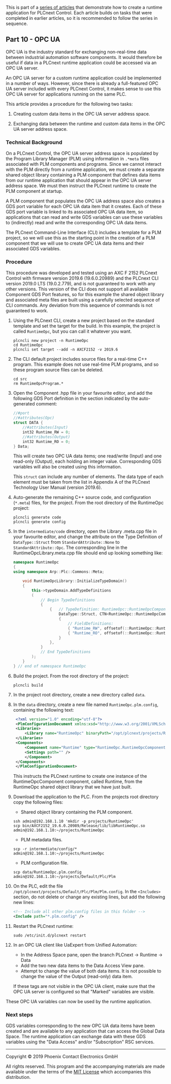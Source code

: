 This is part of a [series of articles](https://github.com/PLCnext/SampleRuntime) that demonstrate how to create a runtime application for PLCnext Control. Each article builds on tasks that were completed in earlier articles, so it is recommended to follow the series in sequence.

## Part 10 - OPC UA

OPC UA is the industry standard for exchanging non-real-time data between industrial automation software components. It would therefore be useful if data in a PLCnext runtime application could be accessed via an OPC UA server.

An OPC UA server for a custom runtime application could be implemented in a number of ways. However, since there is already a full-featured OPC UA server included with every PLCnext Control, it makes sense to use this OPC UA server for applications running on the same PLC.

This article provides a procedure for the following two tasks:

1. Creating custom data items in the OPC UA server address space.

1. Exchanging data between the runtime and custom data items in the OPC UA server address space.

### Technical Background

On a PLCnext Control, the OPC UA server address space is populated by the Program Library Manager (PLM) using information in `.*meta` files associated with PLM components and programs. Since we cannot interact with the PLM directly from a runtime application, we must create a separate shared object library containing a PLM component that defines data items from our runtime application that should appear in the OPC UA server address space. We must then instruct the PLCnext runtime to create the PLM component at startup.

A PLM component that populates the OPC UA address space also creates a GDS port variable for each OPC UA data item that it creates. Each of these GDS port variable is linked to its associated OPC UA data item, so applications that can read and write GDS variables can use these variables to (indirectly) read and write the corresponding OPC UA data items.

The PLCnext Command-Line Interface (CLI) includes a template for a PLM project, so we will use this as the starting point in the creation of a PLM component that we will use to create OPC UA data items and their associated GDS variables.

### Procedure

This procedure was developed and tested using an AXC F 2152 PLCnext Control with firmware version 2019.6 (19.6.0.20989) and the PLCnext CLI version 2019.0 LTS (19.0.2.779), and is not guaranteed to work with any other versions. This version of the CLI does not support all available Component GDS Port features, so for this example the shared object library and associated meta files are built using a carefully selected sequence of CLI commands. Any deviation from this sequence of commands is not guaranteed to work.

1. Using the PLCnext CLI, create a new project based on the standard template and set the target for the build. In this example, the project is called `RuntimeOpc`, but you can call it whatever you want.
   
   ```
   plcncli new project -n RuntimeOpc
   cd RuntimeOpc
   plcncli set target --add -n AXCF2152 -v 2019.6
   ```

1. The CLI default project includes source files for a real-time C++ program. This example does not use real-time PLM programs, and so these program source files can be deleted.

   ```
   cd src
   rm RuntimeOpcProgram.*
   ```

1. Open the Component .hpp file in your favourite editor, and add the following GDS Port definition in the section indicated by the auto-generated comment:

   ```cpp
   //#port
   //#attributes(Opc)
   struct DATA {
       //#attributes(Input)
       int32 Runtime_RW = 0;
       //#attributes(Output)
       int32 Runtime_RO = 0;
   } Data;
   ```

   This will create two OPC UA data items; one read/write (Input) and one read-only (Output), each holding an integer value. Corresponding GDS variables will also be created using this information.

   This `struct` can include any number of elements. The data type of each element must be taken from the list in Appendix A of the PLCnext Technology User Manual (version 2019.6).

1. Auto-generate the remaining C++ source code, and configuration (`*.meta`) files, for the project. From the root directory of the RuntimeOpc project:

   ```
   plcncli generate code
   plcncli generate config
   ```

1. In the `intermediate/code` directory, open the Library .meta.cpp file in your favourite editor, and change the attribute on the Type Definition of `DataType::Struct` from `StandardAttribute::None` to `StandardAttribute::Opc`. The corresponding line in the RuntimeOpcLibrary.meta.cpp file should end up looking something like:

   ```cpp
   namespace RuntimeOpc
   {
   using namespace Arp::Plc::Commons::Meta;

       void RuntimeOpcLibrary::InitializeTypeDomain()
       {
           this->typeDomain.AddTypeDefinitions
           (
               // Begin TypeDefinitions
               {
                   {   // TypeDefinition: RuntimeOpc::RuntimeOpcComponent::DATA
                       DataType::Struct, CTN<RuntimeOpc::RuntimeOpcComponent::DATA>(), sizeof(::RuntimeOpc::RuntimeOpcComponent::DATA), alignof(::RuntimeOpc::RuntimeOpcComponent::DATA), StandardAttribute::Opc,
                       {
                           // FieldDefinitions:
                           { "Runtime_RW", offsetof(::RuntimeOpc::RuntimeOpcComponent::DATA, Runtime_RW), DataType::Int32, "", sizeof(int32), alignof(int32), { }, StandardAttribute::Input },
                           { "Runtime_RO", offsetof(::RuntimeOpc::RuntimeOpcComponent::DATA, Runtime_RO), DataType::Int32, "", sizeof(int32), alignof(int32), {  }, StandardAttribute::Output },
                       }
                   },
               }
               // End TypeDefinitions
           );
       }
   } // end of namespace RuntimeOpc
   ```

1. Build the project. From the root directory of the project:

   ```
   plcncli build
   ```

1. In the project root directory, create a new directory called `data`.

1. In the `data` directory, create a new file named `RuntimeOpc.plm.config`, containing the following text:

   ```xml
    <?xml version="1.0" encoding="utf-8"?>
    <PlmConfigurationDocument xmlns:xsd="http://www.w3.org/2001/XMLSchema" xmlns:xsi="http://www.w3.org/2001/XMLSchema-instance" schemaVersion="1.3" xmlns="http://www.phoenixcontact.com/schema/plmconfig">
    <Libraries>
        <Library name="RuntimeOpc" binaryPath="/opt/plcnext/projects/RuntimeOpc/libRuntimeOpc.so" />
    </Libraries>
    <Components>
        <Component name="Runtime" type="RuntimeOpc.RuntimeOpcComponent" library="RuntimeOpc">
        <Settings path="" />
        </Component>
    </Components>
    </PlmConfigurationDocument>
   ```

   This instructs the PLCnext runtime to create one instance of the RuntimeOpcComponent component, called Runtime, from the RuntimeOpc shared object library that we have just built.

1. Download the application to the PLC. From the projects root directory copy the following files:

   - Shared object library containing the PLM component.

   ```
   ssh admin@192.168.1.10 'mkdir -p projects/RuntimeOpc'
   scp bin/AXCF2152_19.6.0.20989/Release/lib/libRuntimeOpc.so admin@192.168.1.10:~/projects/RuntimeOpc
   ```

   - PLM metadata files.

   ```
   scp -r intermediate/config/* admin@192.168.1.10:~/projects/RuntimeOpc
   ```

   - PLM configuration file.

   ```
   scp data/RuntimeOpc.plm.config admin@192.168.1.10:~/projects/Default/Plc/Plm
   ```

1. On the PLC, edit the file `/opt/plcnext/projects/Default/Plc/Plm/Plm.config`. In the `<Includes>` section, do not delete or change any existing lines, but add the following new lines:
   ```xml
   <!-- Include all other plm.config files in this folder -->
   <Include path="*.plm.config" />
   ```

1. Restart the PLCnext runtime:

   ```
   sudo /etc/init.d/plcnext restart
   ```

1. In an OPC UA client like UaExpert from Unified Automation:
   - In the Address Space pane, open the branch PLCnext -> Runtime -> Data
   - Add the two new data items to the Data Access View pane.
   - Attempt to change the value of both data items. It is not possible to change the value of the Output (read-only) data item.

   If these tags are not visible in the OPC UA client, make sure that the OPC UA server is configured so that "Marked" variables are visible.

These OPC UA variables can now be used by the runtime application.

### Next steps

GDS variables corresponding to the new OPC UA data items have been created and are available to any application that can access the Global Data Space. The runtime application can exchange data with these GDS variables using the "Data Access" and/or "Subscription" RSC services.

---

Copyright © 2019 Phoenix Contact Electronics GmbH

All rights reserved. This program and the accompanying materials are made available under the terms of the [MIT License](http://opensource.org/licenses/MIT) which accompanies this distribution.